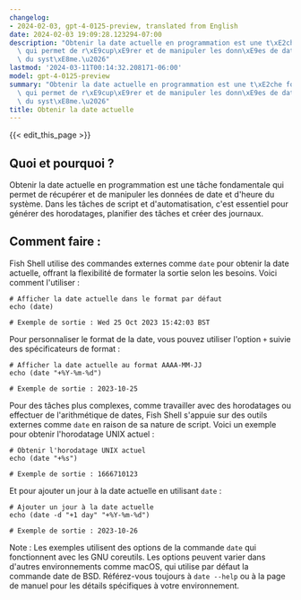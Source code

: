 ```yaml
---
changelog:
- 2024-02-03, gpt-4-0125-preview, translated from English
date: 2024-02-03 19:09:28.123294-07:00
description: "Obtenir la date actuelle en programmation est une t\xE2che fondamentale\
  \ qui permet de r\xE9cup\xE9rer et de manipuler les donn\xE9es de date et d'heure\
  \ du syst\xE8me.\u2026"
lastmod: '2024-03-11T00:14:32.208171-06:00'
model: gpt-4-0125-preview
summary: "Obtenir la date actuelle en programmation est une t\xE2che fondamentale\
  \ qui permet de r\xE9cup\xE9rer et de manipuler les donn\xE9es de date et d'heure\
  \ du syst\xE8me.\u2026"
title: Obtenir la date actuelle
---
```


{{< edit_this_page >}}

## Quoi et pourquoi ?
Obtenir la date actuelle en programmation est une tâche fondamentale qui permet de récupérer et de manipuler les données de date et d'heure du système. Dans les tâches de script et d'automatisation, c'est essentiel pour générer des horodatages, planifier des tâches et créer des journaux.

## Comment faire :
Fish Shell utilise des commandes externes comme `date` pour obtenir la date actuelle, offrant la flexibilité de formater la sortie selon les besoins. Voici comment l'utiliser :

```fish
# Afficher la date actuelle dans le format par défaut
echo (date)

# Exemple de sortie : Wed 25 Oct 2023 15:42:03 BST
```

Pour personnaliser le format de la date, vous pouvez utiliser l'option `+` suivie des spécificateurs de format :

```fish
# Afficher la date actuelle au format AAAA-MM-JJ
echo (date "+%Y-%m-%d")

# Exemple de sortie : 2023-10-25
```

Pour des tâches plus complexes, comme travailler avec des horodatages ou effectuer de l'arithmétique de dates, Fish Shell s'appuie sur des outils externes comme `date` en raison de sa nature de script. Voici un exemple pour obtenir l'horodatage UNIX actuel :

```fish
# Obtenir l'horodatage UNIX actuel
echo (date "+%s")

# Exemple de sortie : 1666710123
```

Et pour ajouter un jour à la date actuelle en utilisant `date` :

```fish
# Ajouter un jour à la date actuelle
echo (date -d "+1 day" "+%Y-%m-%d")

# Exemple de sortie : 2023-10-26
```

Note : Les exemples utilisent des options de la commande `date` qui fonctionnent avec les GNU coreutils. Les options peuvent varier dans d'autres environnements comme macOS, qui utilise par défaut la commande date de BSD. Référez-vous toujours à `date --help` ou à la page de manuel pour les détails spécifiques à votre environnement.
